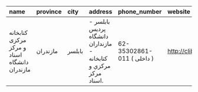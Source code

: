 | name                                         | province   | city   | address                                                         | phone_number               | website               |
|:---------------------------------------------|:-----------|:-------|:----------------------------------------------------------------|:---------------------------|:----------------------|
| كتابخانه مركزی و مركز اسناد دانشگاه مازندران | مازندران   | بابلسر | بابلسر - پرديس دانشگاه مازنداران - كتابخانه مركزي و مركز اسناد. | 62-35302861-011 ( داخلی  ) | http://clib.umz.ac.ir |